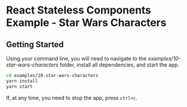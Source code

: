 # React Stateless Components Example - Star Wars Characters

## Getting Started

Using your command line, you will need to navigate to the _examples/10-star-wars-characters_ folder, install all dependencies, and start the app.

```bash
cd examples/10-star-wars-characters
yarn install
yarn start
```

If, at any time, you need to stop the app, press `ctrl+c`.
